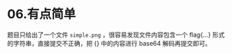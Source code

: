 # 06.有点简单

题目只给出了一个文件 `simple.png` ，很容易发现文件内容包含一个 flag{...} 形式的字符串，直接提交不正确，把 {} 中的内容进行 base64 解码再提交即可。
